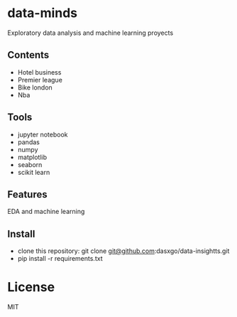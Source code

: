 # **data-minds**
 Exploratory data analysis and machine learning proyects 

## **Contents**

- Hotel business 
- Premier league
- Bike london 
- Nba

## **Tools**

- jupyter notebook 
- pandas 
- numpy
- matplotlib
- seaborn 
- scikit learn

## **Features**

EDA and machine learning

## **Install**

- clone this repository: git clone git@github.com:dasxgo/data-insightts.git
- pip install -r requirements.txt

# **License**
MIT


